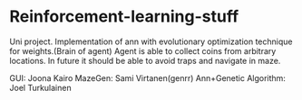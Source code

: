 # Reinforcement-learning-stuff
Uni project. Implementation of ann with evolutionary optimization technique for weights.(Brain of agent) Agent is able to collect coins from arbitrary locations. In future it should be able to avoid traps and navigate in maze.

 GUI: Joona Kairo
 MazeGen: Sami Virtanen(genrr)
 Ann+Genetic Algorithm: Joel Turkulainen
